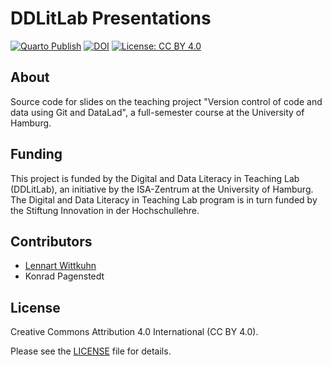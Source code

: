 # DDLitLab Presentations

[![Quarto Publish](https://github.com/lnnrtwttkhn/ddlitlab-presentation/actions/workflows/publish.yml/badge.svg)](https://github.com/lnnrtwttkhn/ddlitlab-presentation/actions/workflows/publish.yml)
[![DOI](https://zenodo.org/badge/637748048.svg)](https://zenodo.org/badge/latestdoi/637748048)
[![License: CC BY 4.0](https://img.shields.io/badge/License-CC_BY_4.0-lightgrey.svg)](https://creativecommons.org/licenses/by/4.0/)

## About

Source code for slides on the teaching project "Version control of code and data using Git and DataLad", a full-semester course at the University of Hamburg.

## Funding

This project is funded by the Digital and Data Literacy in Teaching Lab (DDLitLab), an initiative by the ISA-Zentrum at the University of Hamburg.
The Digital and Data Literacy in Teaching Lab program is in turn funded by the Stiftung Innovation in der Hochschullehre.

## Contributors

- [Lennart Wittkuhn](lennart.wittkuhn@uni-hamburg.de)
- Konrad Pagenstedt

## License

Creative Commons Attribution 4.0 International (CC BY 4.0).

Please see the [LICENSE](LICENSE) file for details.